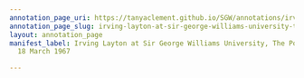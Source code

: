 ```yaml
---
annotation_page_uri: https://tanyaclement.github.io/SGW/annotations/irving-layton-at-sir-george-williams-university-the-poetry-series-18-march-1967-canvas-1-irving-layton.json
annotation_page_slug: irving-layton-at-sir-george-williams-university-the-poetry-series-18-march-1967-canvas-1-irving-layton
layout: annotation_page
manifest_label: Irving Layton at Sir George Williams University, The Poetry Series,
  18 March 1967

---
```

